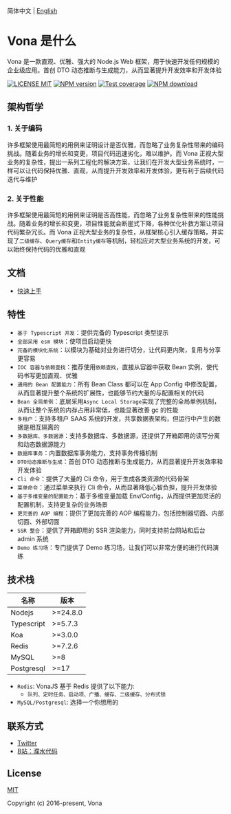 简体中文 | [English](./README.md)

# Vona 是什么

Vona 是一款直观、优雅、强大的 Node.js Web 框架，用于快速开发任何规模的企业级应用。首创 DTO 动态推断与生成能力，从而显著提升开发效率和开发体验

[![LICENSE MIT][license-image]][license-url]
[![NPM version][npm-image]][npm-url]
[![Test coverage][cov-image]][cov-url]
[![NPM download][download-image]][download-url]

[license-image]: https://img.shields.io/badge/license-MIT-blue.svg
[license-url]: https://github.com/vonajs/vona/blob/master/LICENSE
[npm-image]: https://img.shields.io/npm/v/vona.svg?style=flat-square
[npm-url]: https://npmjs.com/package/vona
[cov-image]: https://img.shields.io/codecov/c/github/vonajs/vona.svg?style=flat-square
[cov-url]: https://app.codecov.io/github/vonajs/vona
[download-image]: https://img.shields.io/npm/dm/vona?color=orange&label=npm%20downloads
[download-url]: https://npmjs.com/package/vona

## 架构哲学

### 1. 关于编码

许多框架使用最简短的用例来证明设计是否优雅，而忽略了业务复杂性带来的编码挑战。随着业务的增长和变更，项目代码迅速劣化，难以维护。而 Vona 正视大型业务的复杂性，提出一系列工程化的解决方案，让我们在开发大型业务系统时，一样可以让代码保持优雅、直观，从而提升开发效率和开发体验，更有利于后续代码迭代与维护

### 2. 关于性能

许多框架使用最简短的用例来证明是否高性能，而忽略了业务复杂性带来的性能挑战。随着业务的增长和变更，项目性能就会断崖式下降，各种优化补救方案让项目代码繁杂冗长。而 Vona 正视大型业务的复杂性，从框架核心引入缓存策略，并实现了`二级缓存`、`Query缓存`和`Entity缓存`等机制，轻松应对大型业务系统的开发，可以始终保持代码的优雅和直观

## 文档

- [快速上手](https://vona.js.org/zh/guide/start/quick-start.html)

## 特性

* `基于 Typescript 开发`：提供完备的 Typescript 类型提示
* `全部采用 esm 模块`：使项目启动更快
* `完备的模块化系统`：以模块为基础对业务进行切分，让代码更内聚，复用与分享更容易
* `IOC 容器与依赖查找`：推荐使用`依赖查找`，直接从容器中获取 Bean 实例，使代码书写更加直观、优雅
* `通用的 Bean 配置能力`：所有 Bean Class 都可以在 App Config 中修改配置，从而显著提升整个系统的扩展性，也能够节约大量的与配置相关的代码
* `Bean 全局单例`：底层采用`Async Local Storage`实现了完整的全局单例机制，从而让整个系统的内存占用非常低，也能显著改善 gc 的性能
* `多租户`：支持多租户 SAAS 系统的开发，共享数据表架构，但运行中产生的数据是相互隔离的
* `多数据库、多数据源`：支持多数据库、多数据源，还提供了开箱即用的读写分离和动态数据源能力
* `数据库事务`：内置数据库事务能力，支持事务传播机制
* `DTO动态推断与生成`：首创 DTO 动态推断与生成能力，从而显著提升开发效率和开发体验
* `Cli 命令`：提供了大量的 Cli 命令，用于生成各类资源的代码骨架
* `菜单命令`：通过菜单来执行 Cli 命令，从而显著降低心智负担，提升开发体验
* `基于多维变量的配置能力`：基于多维变量加载 Env/Config，从而提供更加灵活的配置机制，支持更复杂的业务场景
* `更完善的 AOP 编程`：提供了更加完善的 AOP 编程能力，包括控制器切面、内部切面、外部切面
* `SSR 整合`：提供了开箱即用的 SSR 渲染能力，同时支持前台网站和后台 admin 系统
* `Demo 练习场`：专门提供了 Demo 练习场，让我们可以非常方便的进行代码演练

## 技术栈

|名称|版本|
|--|--|
|Nodejs| >=24.8.0 |
|Typescript| >=5.7.3 |
|Koa|>=3.0.0|
|Redis|>=7.2.6|
|MySQL|>=8|
|Postgresql|>=17|

* `Redis`: VonaJS 基于 Redis 提供了以下能力: 
  - `队列、定时任务、启动项、广播、缓存、二级缓存、分布式锁`
* `MySQL/Postgresql`: 选择一个你想用的

## 联系方式

- [Twitter](https://x.com/zhennann2024)
- [B站：濮水代码](https://space.bilibili.com/454737998)

## License

[MIT](./LICENSE)

Copyright (c) 2016-present, Vona
